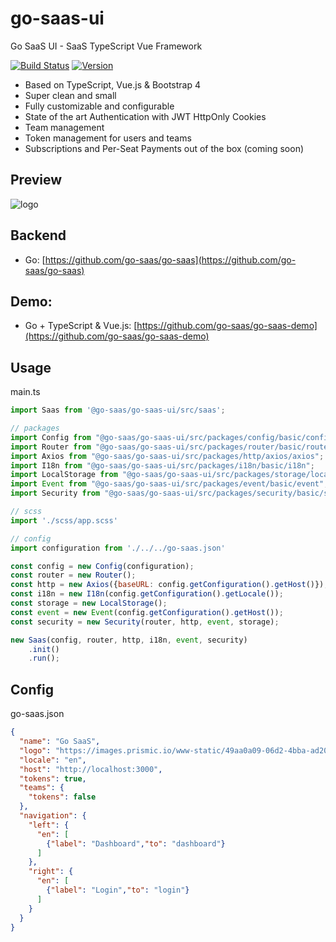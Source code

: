 # go-saas-ui

Go SaaS UI - SaaS TypeScript Vue Framework

[![Build Status](https://ci.loeffel.io/api/badges/go-saas/go-saas-ui/status.svg)](https://ci.loeffel.io/go-saas/go-saas-ui)
<a href="https://www.npmjs.com/package/@go-saas/go-saas-ui"><img src="https://img.shields.io/npm/v/@go-saas/go-saas-ui.svg?sanitize=true" alt="Version"></a>

- Based on TypeScript, Vue.js & Bootstrap 4
- Super clean and small
- Fully customizable and configurable
- State of the art Authentication with JWT HttpOnly Cookies
- Team management
- Token management for users and teams
- Subscriptions and Per-Seat Payments out of the box (coming soon)

## Preview

<img src="https://raw.githubusercontent.com/go-saas/go-saas-ui/master/preview.png" alt="logo">

## Backend

- Go: [https://github.com/go-saas/go-saas](https://github.com/go-saas/go-saas)

## Demo:

- Go + TypeScript & Vue.js: [https://github.com/go-saas/go-saas-demo](https://github.com/go-saas/go-saas-demo)

## Usage

main.ts

```javascript
import Saas from '@go-saas/go-saas-ui/src/saas';

// packages
import Config from "@go-saas/go-saas-ui/src/packages/config/basic/config";
import Router from "@go-saas/go-saas-ui/src/packages/router/basic/router";
import Axios from "@go-saas/go-saas-ui/src/packages/http/axios/axios";
import I18n from "@go-saas/go-saas-ui/src/packages/i18n/basic/i18n";
import LocalStorage from "@go-saas/go-saas-ui/src/packages/storage/local-storage/local-storage";
import Event from "@go-saas/go-saas-ui/src/packages/event/basic/event";
import Security from "@go-saas/go-saas-ui/src/packages/security/basic/security";

// scss
import './scss/app.scss'

// config
import configuration from './../../go-saas.json'

const config = new Config(configuration);
const router = new Router();
const http = new Axios({baseURL: config.getConfiguration().getHost()});
const i18n = new I18n(config.getConfiguration().getLocale());
const storage = new LocalStorage();
const event = new Event(config.getConfiguration().getHost());
const security = new Security(router, http, event, storage);

new Saas(config, router, http, i18n, event, security)
    .init()
    .run();
```

## Config

go-saas.json

```json
{
  "name": "Go SaaS",
  "logo": "https://images.prismic.io/www-static/49aa0a09-06d2-4bba-ad20-4bcbe56ac507_logo.png?auto=compress,format",
  "locale": "en",
  "host": "http://localhost:3000",
  "tokens": true,
  "teams": {
    "tokens": false
  },
  "navigation": {
    "left": {
      "en": [
        {"label": "Dashboard","to": "dashboard"}
      ]
    },
    "right": {
      "en": [
        {"label": "Login","to": "login"}
      ]
    }
  }
}
```
